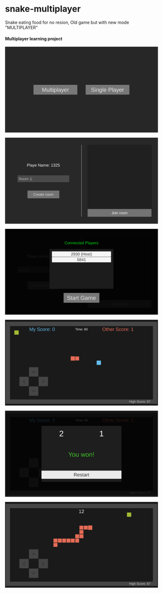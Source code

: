 # snake-multiplayer

Snake eating food for no resion,
Old game but with new mode "MULTIPLAYER"

#### Multiplayer learning project

![img 1](/Screenshots/Img1.png)

![img 2](/Screenshots/Img2.png)

![img 3](/Screenshots/Img3.png)

![img 4](/Screenshots/Img4.png)

![img 5](/Screenshots/Img5.png)

![img 6](/Screenshots/Img6.png)
